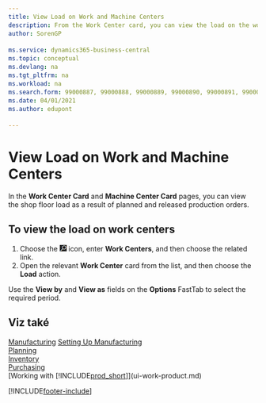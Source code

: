 ```yaml
---
title: View Load on Work and Machine Centers
description: From the Work Center card, you can view the load on the work centers as a result of released production orders.
author: SorenGP

ms.service: dynamics365-business-central
ms.topic: conceptual
ms.devlang: na
ms.tgt_pltfrm: na
ms.workload: na
ms.search.form: 99000887, 99000888, 99000889, 99000890, 99000891, 99000892, 99000915, 99000916
ms.date: 04/01/2021
ms.author: edupont

---
```

# View Load on Work and Machine Centers

In the **Work Center Card** and **Machine Center Card** pages, you can view the shop floor load as a result of planned and released production orders.

## To view the load on work centers

1. Choose the ![Lightbulb that opens the Tell Me feature.](media/ui-search/search_small.png "Tell me what you want to do") icon, enter **Work Centers**, and then choose the related link.
2. Open the relevant **Work Center** card from the list, and then choose the **Load** action.

Use the **View by** and **View as** fields on the **Options** FastTab to select the required period.

## Viz také
[Manufacturing](production-manage-manufacturing.md)
[Setting Up Manufacturing](production-configure-production-processes.md)  
[Planning](production-planning.md)  
[Inventory](inventory-manage-inventory.md)  
[Purchasing](purchasing-manage-purchasing.md)  
[Working with [!INCLUDE[prod_short](includes/prod_short.md)]](ui-work-product.md)


[!INCLUDE[footer-include](includes/footer-banner.md)]